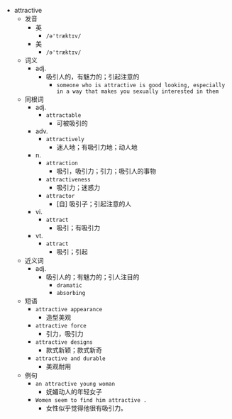 - attractive
  - 发音
    - 英
      - `/ə'træktɪv/`
    - 美
      - `/ə'træktɪv/`
  - 词义
    - adj.
      - 吸引人的，有魅力的；引起注意的
        - `someone who is attractive is good looking, especially in a way that makes you sexually interested in them`
  - 同根词
    - adj.
      - `attractable`
        - 可被吸引的
    - adv.
      - `attractively`
        - 迷人地；有吸引力地；动人地
    - n.
      - `attraction`
        - 吸引，吸引力；引力；吸引人的事物
      - `attractiveness`
        - 吸引力；迷惑力
      - `attractor`
        - [自] 吸引子；引起注意的人
    - vi.
      - `attract`
        - 吸引；有吸引力
    - vt.
      - `attract`
        - 吸引；引起
  - 近义词
    - adj.
      - 吸引人的；有魅力的；引人注目的
        - `dramatic`
        - `absorbing`
  - 短语
    - `attractive appearance`
      - 造型美观 
    - `attractive force`
      - 引力，吸引力 
    - `attractive designs`
      - 款式新颖；款式新奇 
    - `attractive and durable`
      - 美观耐用 
  - 例句
    - `an attractive young woman`
      - 妩媚动人的年轻女子
    - `Women seem to find him attractive .`
      - 女性似乎觉得他很有吸引力。

